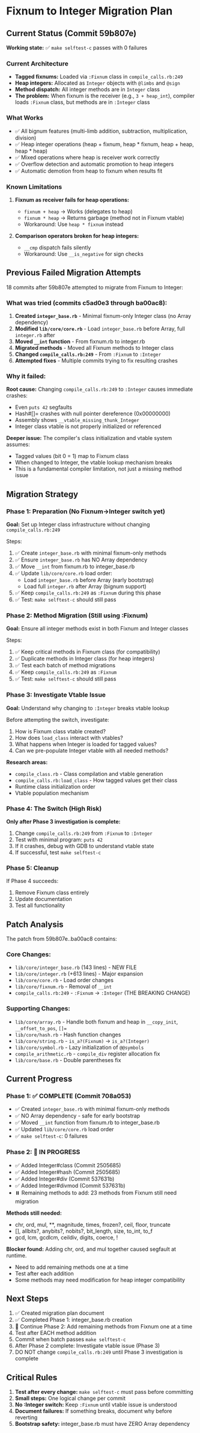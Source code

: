 # Fixnum to Integer Migration Plan

## Current Status (Commit 59b807e)

**Working state:** ✅ `make selftest-c` passes with 0 failures

### Current Architecture

- **Tagged fixnums:** Loaded via `:Fixnum` class in `compile_calls.rb:249`
- **Heap integers:** Allocated as `Integer` objects with `@limbs` and `@sign`
- **Method dispatch:** All integer methods are in `Integer` class
- **The problem:** When fixnum is the receiver (e.g., `3 + heap_int`), compiler loads `:Fixnum` class, but methods are in `:Integer` class

### What Works

- ✅ All bignum features (multi-limb addition, subtraction, multiplication, division)
- ✅ Heap integer operations (heap + fixnum, heap * fixnum, heap + heap, heap * heap)
- ✅ Mixed operations where heap is receiver work correctly
- ✅ Overflow detection and automatic promotion to heap integers
- ✅ Automatic demotion from heap to fixnum when results fit

### Known Limitations

1. **Fixnum as receiver fails for heap operations:**
   - `fixnum + heap` → Works (delegates to heap)
   - `fixnum * heap` → Returns garbage (method not in Fixnum vtable)
   - Workaround: Use `heap * fixnum` instead

2. **Comparison operators broken for heap integers:**
   - `__cmp` dispatch fails silently
   - Workaround: Use `__is_negative` for sign checks

## Previous Failed Migration Attempts

18 commits after 59b807e attempted to migrate from Fixnum to Integer:

### What was tried (commits c5ad0e3 through ba00ac8):

1. **Created `integer_base.rb`** - Minimal fixnum-only Integer class (no Array dependency)
2. **Modified `lib/core/core.rb`** - Load `integer_base.rb` before Array, full `integer.rb` after
3. **Moved `__int` function** - From fixnum.rb to integer.rb
4. **Migrated methods** - Moved all Fixnum methods to Integer class
5. **Changed `compile_calls.rb:249`** - From `:Fixnum` to `:Integer`
6. **Attempted fixes** - Multiple commits trying to fix resulting crashes

### Why it failed:

**Root cause:** Changing `compile_calls.rb:249` to `:Integer` causes immediate crashes:
- Even `puts 42` segfaults
- Hash#[]= crashes with null pointer dereference (0x00000000)
- Assembly shows `__vtable_missing_thunk_Integer`
- Integer class vtable is not properly initialized or referenced

**Deeper issue:** The compiler's class initialization and vtable system assumes:
- Tagged values (bit 0 = 1) map to Fixnum class
- When changed to Integer, the vtable lookup mechanism breaks
- This is a fundamental compiler limitation, not just a missing method issue

## Migration Strategy

### Phase 1: Preparation (No Fixnum→Integer switch yet)

**Goal:** Set up Integer class infrastructure without changing `compile_calls.rb:249`

Steps:
1. ✅ Create `integer_base.rb` with minimal fixnum-only methods
2. ✅ Ensure `integer_base.rb` has NO Array dependency
3. ✅ Move `__int` from fixnum.rb to integer_base.rb
4. ✅ Update `lib/core/core.rb` load order:
   - Load `integer_base.rb` before Array (early bootstrap)
   - Load full `integer.rb` after Array (bignum support)
5. ✅ Keep `compile_calls.rb:249` as `:Fixnum` during this phase
6. ✅ Test: `make selftest-c` should still pass

### Phase 2: Method Migration (Still using :Fixnum)

**Goal:** Ensure all integer methods exist in both Fixnum and Integer classes

Steps:
1. ✅ Keep critical methods in Fixnum class (for compatibility)
2. ✅ Duplicate methods in Integer class (for heap integers)
3. ✅ Test each batch of method migrations
4. ✅ Keep `compile_calls.rb:249` as `:Fixnum`
5. ✅ Test: `make selftest-c` should still pass

### Phase 3: Investigate Vtable Issue

**Goal:** Understand why changing to `:Integer` breaks vtable lookup

Before attempting the switch, investigate:
1. How is Fixnum class vtable created?
2. How does `load_class` interact with vtables?
3. What happens when Integer is loaded for tagged values?
4. Can we pre-populate Integer vtable with all needed methods?

**Research areas:**
- `compile_class.rb` - Class compilation and vtable generation
- `compile_calls.rb:load_class` - How tagged values get their class
- Runtime class initialization order
- Vtable population mechanism

### Phase 4: The Switch (High Risk)

**Only after Phase 3 investigation is complete:**

1. Change `compile_calls.rb:249` from `:Fixnum` to `:Integer`
2. Test with minimal program: `puts 42`
3. If it crashes, debug with GDB to understand vtable state
4. If successful, test `make selftest-c`

### Phase 5: Cleanup

If Phase 4 succeeds:
1. Remove Fixnum class entirely
2. Update documentation
3. Test all functionality

## Patch Analysis

The patch from 59b807e..ba00ac8 contains:

### Core Changes:
- `lib/core/integer_base.rb` (143 lines) - NEW FILE
- `lib/core/integer.rb` (+613 lines) - Major expansion
- `lib/core/core.rb` - Load order changes
- `lib/core/fixnum.rb` - Removal of `__int`
- `compile_calls.rb:249` - `:Fixnum` → `:Integer` (THE BREAKING CHANGE)

### Supporting Changes:
- `lib/core/array.rb` - Handle both fixnum and heap in `__copy_init`, `__offset_to_pos`, `[]=`
- `lib/core/hash.rb` - Hash function changes
- `lib/core/string.rb` - `is_a?(Fixnum)` → `is_a?(Integer)`
- `lib/core/symbol.rb` - Lazy initialization of `@@symbols`
- `compile_arithmetic.rb` - `compile_div` register allocation fix
- `lib/core/base.rb` - Double parentheses fix

## Current Progress

### Phase 1: ✅ COMPLETE (Commit 708a053)
- ✅ Created `integer_base.rb` with minimal fixnum-only methods
- ✅ NO Array dependency - safe for early bootstrap
- ✅ Moved `__int` function from fixnum.rb to integer_base.rb
- ✅ Updated `lib/core/core.rb` load order
- ✅ `make selftest-c`: 0 failures

### Phase 2: 🔄 IN PROGRESS
- ✅ Added Integer#class (Commit 2505685)
- ✅ Added Integer#hash (Commit 2505685)
- ✅ Added Integer#div (Commit 537631b)
- ✅ Added Integer#divmod (Commit 537631b)
- ⏸️ Remaining methods to add: 23 methods from Fixnum still need migration

**Methods still needed:**
- chr, ord, mul, **, magnitude, times, frozen?, ceil, floor, truncate
- [], allbits?, anybits?, nobits?, bit_length, size, to_int, to_f
- gcd, lcm, gcdlcm, ceildiv, digits, coerce, !

**Blocker found:** Adding chr, ord, and mul together caused segfault at runtime.
- Need to add remaining methods one at a time
- Test after each addition
- Some methods may need modification for heap integer compatibility

## Next Steps

1. ✅ Created migration plan document
2. ✅ Completed Phase 1: integer_base.rb creation
3. 🔄 Continue Phase 2: Add remaining methods from Fixnum one at a time
4. Test after EACH method addition
5. Commit when batch passes `make selftest-c`
6. After Phase 2 complete: Investigate vtable issue (Phase 3)
7. DO NOT change `compile_calls.rb:249` until Phase 3 investigation is complete

## Critical Rules

1. **Test after every change:** `make selftest-c` must pass before committing
2. **Small steps:** One logical change per commit
3. **No :Integer switch:** Keep `:Fixnum` until vtable issue is understood
4. **Document failures:** If something breaks, document why before reverting
5. **Bootstrap safety:** integer_base.rb must have ZERO Array dependency

